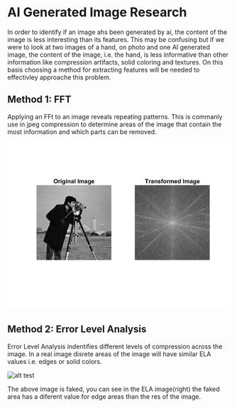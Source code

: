 # AI Generated Image Research
In order to identify if an image ahs been generated by ai, the content of the image is less interesting than its features. This may be confusing but if we were to look at two images of a hand, on photo and one AI generated image, the content of the image, i.e. the hand, is less informative than other information like compression artifacts, solid coloring and textures. On this basis choosing a method for extracting features will be needed to effectivley approache this problem.

## Method 1: FFT
Applying an FFt to an image reveals repeating patterns. This is commanly use in jpeg compression to determine areas of the image that contain the most information and which parts can be removed.

![alt test](https://github.com/candrewdb9/candrewdb9.github.io/blob/master/images/image_FFT.jpg "Image FFT")


## Method 2: Error Level Analysis
Error Level Analysis indentifies different levels of compression across the image. In a real image disrete areas of the image will have similar ELA values i.e. edges or solid colors. 

![alt test](https://github.com/candrewdb9/candrewdb9.github.io/blob/master/images/ELA_EXAPMLE.jpg "ELA Example")

The above image is faked, you can see in the ELA image(right) the faked area has a diferent value for edge areas than the res of the image.
